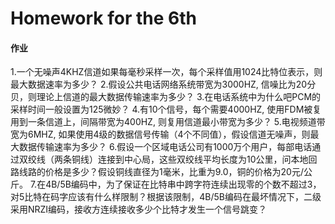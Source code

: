 # Homework for the 6th

#### 作业
1.一个无噪声4KHZ信道如果每毫秒采样一次，每个采样值用1024比特位表示，则最大数据速率为多少？
2.假设公共电话网络系统带宽为3000HZ, 信噪比为20分贝，则理论上信道的最大数据传输速率为多少？
3.在电话系统中为什么吧PCM的采样时间一般设置为125微妙？
4.有10个信号，每个需要4000HZ, 使用FDM被复用到一条信道上，间隔带宽为400HZ, 则复用信道最小带宽为多少？
5.电视频道带宽为6MHZ, 如果使用4级的数据信号传输（4个不同值），假设信道无噪声，则最大数据传输速率为多少？
6.假设一个区域电话公司有1000万个用户，每部电话通过双绞线（两条铜线）连接到中心局，这些双绞线平均长度为10公里，问本地回路线路的价格是多少？假设铜线直径为1毫米，比重为9.0，铜的价格为20元/公斤。
7.在4B/5B编码中，为了保证在比特串中跨字符连续出现零的个数不超过3，对5比特在码字应该有什么样限制？根据该限制，4B/5B编码在最坏情况下，二级采用NRZI编码，接收方连续接收多少个比特才发生一个信号跳变？